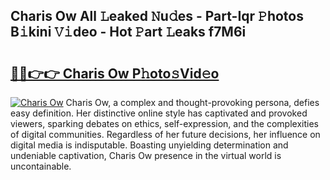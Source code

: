 ## Charis Ow All 𝙻eaked 𝙽u𝚍es - Part-Iqr 𝙿hotos B𝚒kini 𝚅𝚒deo - Hot 𝙿art 𝙻eaks f7M6i

# <h2><a href="http://ld5dc3.urlbe.top/?page=Charis+Ow">🔗🔗👉👉 Charis Ow P𝚑oto𝚜Vid𝚎o</a></h2>

[![Charis Ow](https://i.imgur.com/eBuTRDB.gif)](http://ld5dc3.urlbe.top/?page=Charis+Ow)
Charis Ow, a complex and thought-provoking persona, defies easy definition. Her distinctive online style has captivated and provoked viewers, sparking debates on ethics, self-expression, and the complexities of digital communities. Regardless of her future decisions, her influence on digital media is indisputable. Boasting unyielding determination and undeniable captivation, Charis Ow presence in the virtual world is uncontainable.
